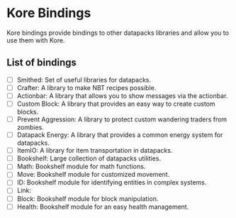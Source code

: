 # Kore Bindings

Kore bindings provide bindings to other datapacks libraries and allow
you to use them with Kore.

## List of bindings

- [ ] Smithed: Set of useful libraries for datapacks.
 - [ ] Crafter: A library to make NBT recipes possible.
 - [ ] Actionbar: A library that allows you to show messages via the actionbar.
 - [ ] Custom Block: A library that provides an easy way to create custom blocks.
 - [ ] Prevent Aggression: A library to protect custom wandering traders from zombies.
- [ ] Datapack Energy: A library that provides a common energy system for datapacks.
- [ ] ItemIO: A library for item transportation in datapacks.
- [ ] Bookshelf: Large collection of datapacks utilities.
 - [ ] Math: Bookshelf module for math functions.
 - [ ] Move: Bookshelf module for customized movement.
 - [ ] ID: Bookshelf module for identifying entities in complex systems.
 - [ ] Link: 
 - [ ] Block: Bookshelf module for block manipulation.
 - [ ] Health: Bookshelf module for an easy health management.